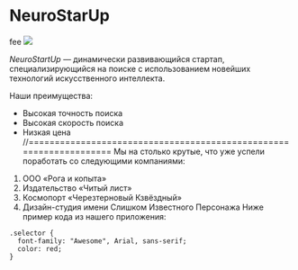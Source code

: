 # NeuroStarUp 
fee
![](https://netology-code.github.io/git-homeworks/introduction/assets/logo.png)

*NeuroStartUp* — динамически развивающийся стартап, 
специализирующийся на поиске с использованием новейших технологий 
искусственного интеллекта.

Наши преимущества:
* Высокая точность поиска
* Высокая скорость поиска
* Низкая цена
//===================================================================
Мы на столько крутые, что уже успели поработать со следующими компаниями:
1.	ООО «Рога и копыта»
2.	Издательство «Читый лист»
3.	Космопорт «Черезтерновый Кзвёздный»
4.	Дизайн-студия имени Слишком Известного Персонажа
Ниже пример кода из нашего приложения:
``` css:
.selector {
  font-family: "Awesome", Arial, sans-serif;
  color: red;
}
```
